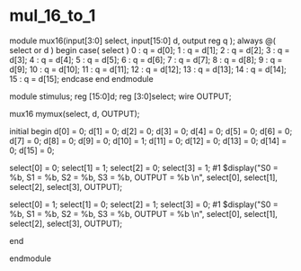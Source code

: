 # mul_16_to_1

module mux16(input[3:0]  select, input[15:0] d, output reg q );
always @( select or d )
begin
   case( select )
       0 : q = d[0];
       1 : q = d[1];
       2 : q = d[2];
       3 : q = d[3];
       4 : q = d[4];
       5 : q = d[5];
       6 : q = d[6];
       7 : q = d[7];
       8 : q = d[8];
       9 : q = d[9];
       10 : q = d[10];
       11 : q = d[11];
       12 : q = d[12];
       13 : q = d[13];
       14 : q = d[14];
       15 : q = d[15];
   endcase
end
endmodule

module stimulus;
reg [15:0]d;
reg [3:0]select;
wire OUTPUT;

mux16 mymux(select, d, OUTPUT);

initial begin
d[0] = 0;
d[1] = 0;
d[2] = 0;
d[3] = 0;
d[4] = 0;
d[5] = 0;
d[6] = 0;
d[7] = 0;
d[8] = 0;
d[9] = 0;
d[10] = 1;
d[11] = 0;
d[12] = 0;
d[13] = 0;
d[14] = 0;
d[15] = 0;

select[0] = 0; select[1] = 1;
select[2] = 0; select[3] = 1; 
#1 $display("S0 = %b, S1 = %b, S2 = %b, S3 = %b, OUTPUT = %b \n",
 select[0], select[1], select[2], select[3], OUTPUT); 

select[0] = 1; select[1] = 0;
select[2] = 1; select[3] = 0;
#1 $display("S0 = %b, S1 = %b, S2 = %b, S3 = %b, OUTPUT = %b \n",
 select[0], select[1], select[2], select[3], OUTPUT); 


end


endmodule
